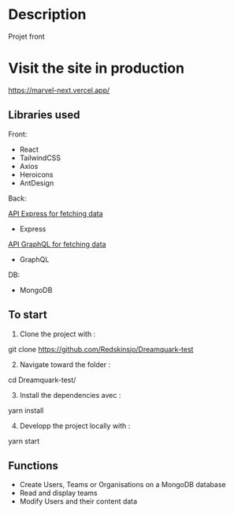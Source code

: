 # Description

Projet front

# Visit the site in production

https://marvel-next.vercel.app/

## Libraries used

Front:
- React
- TailwindCSS
- Axios
- Heroicons
- AntDesign

Back:

[API Express for fetching data](https://github.com/Redskinsjo/Dreamquark-REST-api)
- Express

[API GraphQL for fetching data](https://github.com/Redskinsjo/Dreamquark-GraphQL-api)
- GraphQL

DB:
- MongoDB

## To start

1. Clone the project with :

git clone https://github.com/Redskinsjo/Dreamquark-test

2. Navigate toward the folder :

cd Dreamquark-test/

3. Install the dependencies avec :

yarn install

4. Developp the project locally with :

yarn start

## Functions

- Create Users, Teams or Organisations on a MongoDB database
- Read and display teams
- Modify Users and their content data 
